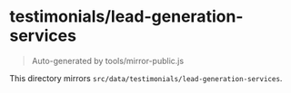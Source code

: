 # testimonials/lead-generation-services

> Auto-generated by tools/mirror-public.js

This directory mirrors `src/data/testimonials/lead-generation-services`.
